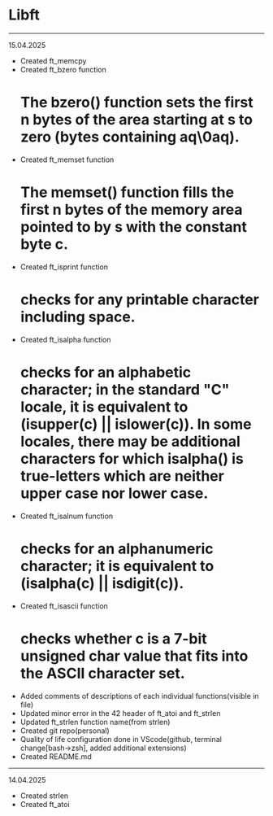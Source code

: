 # Libft

_______________________________________________________________________________________
15.04.2025
- Created ft_memcpy
	<!---
	The memcpy() function copies n bytes from memory area src to memory area dest. The memory areas must not overlap. Use memmove(3) if the memory areas do overlap.
	--->
- Created ft_bzero function
	# The bzero() function sets the first n bytes of the area starting at s to zero (bytes containing aq\0aq).
- Created ft_memset function
	# The memset() function fills the first n bytes of the memory area pointed to by s with the constant byte c.
- Created ft_isprint function
	# checks for any printable character including space.
- Created ft_isalpha function
	# checks for an alphabetic character; in the standard "C" locale, it is equivalent to (isupper(c) || islower(c)). In some locales, there may be additional characters for which isalpha() is true-letters which are neither upper case nor lower case.
- Created ft_isalnum function
	# checks for an alphanumeric character; it is equivalent to (isalpha(c) || isdigit(c)).
- Created ft_isascii function
	# checks whether c is a 7-bit unsigned char value that fits into the ASCII character set.
- Added comments of descriptions of each individual functions(visible in file)
- Updated minor error in the 42 header of ft_atoi and ft_strlen
- Updated ft_strlen function name(from strlen)
- Created git repo(personal)
- Quality of life configuration done in VScode(github, terminal change[bash->zsh], added additional extensions)
- Created README.md
_____________________________________________________________________________________
14.04.2025
- Created strlen
- Created ft_atoi